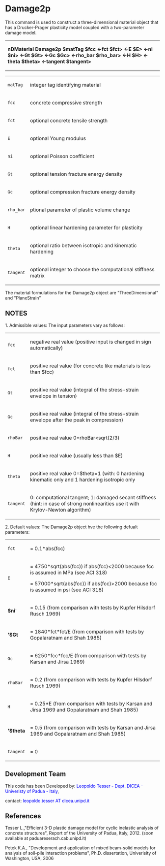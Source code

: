 # Damage2p

<p>This command is used to construct a three-dimensional material object
that has a Drucker-Prager plasticity model coupled with a two-parameter
damage model.</p>
<table>
<tbody>
<tr class="odd">
<td><p><strong>nDMaterial Damage2p $matTag $fcc &lt;-fct $fct&gt; &lt;-E
$E&gt; &lt;-ni $ni&gt; &lt;-Gt $Gt&gt; &lt;-Gc $Gc&gt; &lt;-rho_bar
$rho_bar&gt; &lt;-H $H&gt; &lt;-theta $theta&gt; &lt;-tangent
$tangent&gt;</strong></p></td>
</tr>
</tbody>
</table>
<table>
<tbody>
<tr class="odd">
<td><code class="parameter-table-variable">matTag</code></td>
<td><p>integer tag identifying material</p></td>
</tr>
<tr class="even">
<td><code class="parameter-table-variable">fcc</code></td>
<td><p>concrete compressive strength</p></td>
</tr>
<tr class="odd">
<td><code class="parameter-table-variable">fct</code></td>
<td><p>optional concrete tensile strength</p></td>
</tr>
<tr class="even">
<td><code class="parameter-table-variable">E</code></td>
<td><p>optional Young modulus</p></td>
</tr>
<tr class="odd">
<td><code class="parameter-table-variable">ni</code></td>
<td><p>optional Poisson coefficient</p></td>
</tr>
<tr class="even">
<td><code class="parameter-table-variable">Gt</code></td>
<td><p>optional tension fracture energy density</p></td>
</tr>
<tr class="odd">
<td><code class="parameter-table-variable">Gc</code></td>
<td><p>optional compression fracture energy density</p></td>
</tr>
<tr class="even">
<td><code class="parameter-table-variable">rho_bar</code></td>
<td><p>ptional parameter of plastic volume change</p></td>
</tr>
<tr class="odd">
<td><code class="parameter-table-variable">H</code></td>
<td><p>optional linear hardening parameter for plasticity</p></td>
</tr>
<tr class="even">
<td><code class="parameter-table-variable">theta</code></td>
<td><p>optional ratio between isotropic and kinematic hardening</p></td>
</tr>
<tr class="odd">
<td><code class="parameter-table-variable">tangent</code></td>
<td><p>optional integer to choose the computational stiffness
matrix</p></td>
</tr>
</tbody>
</table>
<p>The material formulations for the Damage2p object are
"ThreeDimensional" and "PlaneStrain"</p>
<h2 id="notes">NOTES</h2>
<p>1. Admissible values: The input parameters vary as follows:</p>
<table>
<tbody>
<tr class="odd">
<td><code class="parameter-table-variable">fcc</code></td>
<td><p>negative real value (positive input is changed in sign
automatically)</p></td>
</tr>
<tr class="even">
<td><code class="parameter-table-variable">fct</code></td>
<td><p>positive real value (for concrete like materials is less than
$fcc)</p></td>
</tr>
<tr class="odd">
<td><code class="parameter-table-variable">Gt</code></td>
<td><p>positive real value (integral of the stress-strain envelope in
tension)</p></td>
</tr>
<tr class="even">
<td><code class="parameter-table-variable">Gc</code></td>
<td><p>positive real value (integral of the stress-strain envelope after
the peak in compression)</p></td>
</tr>
<tr class="odd">
<td><code class="parameter-table-variable">rhoBar</code></td>
<td><p>positive real value 0=rhoBar&lt;sqrt(2/3)</p></td>
</tr>
<tr class="even">
<td><code class="parameter-table-variable">H</code></td>
<td><p>positive real value (usually less than $E)</p></td>
</tr>
<tr class="odd">
<td><code class="parameter-table-variable">theta</code></td>
<td><p>positive real value 0=$theta=1 (with: 0 hardening kinematic only
and 1 hardening isotropic only</p></td>
</tr>
<tr class="even">
<td><code class="parameter-table-variable">tangent</code></td>
<td><p>0: computational tangent; 1: damaged secant stiffness (hint: in
case of strong nonlinearities use it with Krylov-Newton
algorithm)</p></td>
</tr>
</tbody>
</table>
<p>2. Default values: The Damage2p object hve the following defualt
parameters:</p>
<table>
<tbody>
<tr class="odd">
<td><code class="parameter-table-variable">fct</code></td>
<td><p>= 0.1*abs(fcc)</p></td>
</tr>
<tr class="even">
<td><code class="parameter-table-variable">E</code></td>
<td><p>= 4750*sqrt(abs(fcc)) if abs(fcc)&lt;2000 because fcc is assumed
in MPa (see ACI 318)</p>
<p>= 57000*sqrt(abs(fcc)) if abs(fcc)&gt;2000 because fcc is assumed in
psi (see ACI 318)</p></td>
</tr>
<tr class="odd">
<td><p><strong>$ni</strong>'</p></td>
<td><p>= 0.15 (from comparison with tests by Kupfer Hilsdorf Rusch
1969)</p></td>
</tr>
<tr class="even">
<td><p><strong>'$Gt</strong></p></td>
<td><p>= 1840*fct*fct/E (from comparison with tests by Gopalaratnam and
Shah 1985)</p></td>
</tr>
<tr class="odd">
<td><code class="parameter-table-variable">Gc</code></td>
<td><p>= 6250*fcc*fcc/E (from comparison with tests by Karsan and Jirsa
1969)</p></td>
</tr>
<tr class="even">
<td><code class="parameter-table-variable">rhoBar</code></td>
<td><p>= 0.2 (from comparison with tests by Kupfer Hilsdorf Rusch
1969)</p></td>
</tr>
<tr class="odd">
<td><code class="parameter-table-variable">H</code></td>
<td><p>= 0.25*E (from comparison with tests by Karsan and Jirsa 1969 and
Gopalaratnam and Shah 1985)</p></td>
</tr>
<tr class="even">
<td><p><strong>'$theta</strong></p></td>
<td><p>= 0.5 (from comparison with tests by Karsan and Jirsa 1969 and
Gopalaratnam and Shah 1985)</p></td>
</tr>
<tr class="odd">
<td><code class="parameter-table-variable">tangent</code></td>
<td><p>= 0</p></td>
</tr>
</tbody>
</table>
<h2 id="development_team">Development Team</h2>
<p>This code has been Developed by: 
<span style="color:blue">Leopoldo Tesser - Dept. DICEA - Univeristy of
Padua - Italy</span>,</p>
<p>contact: <span style="color:blue">leopoldo.tesser AT
dicea.unipd.it</span></p>
<h2 id="references">References</h2>
<p>Tesser L.,"Efficient 3-D plastic damage model for cyclic inelastic
analysis of concrete structures", Report of the University of Padua,
Italy, 2012. (soon available at paduareserach.cab.unipd.it)</p>
<p>Petek K.A., "Development and application of mixed beam-solid models
for analysis of soil-pile interaction problems", Ph.D. dissertation,
Univerisity of Washington, USA, 2006</p>
